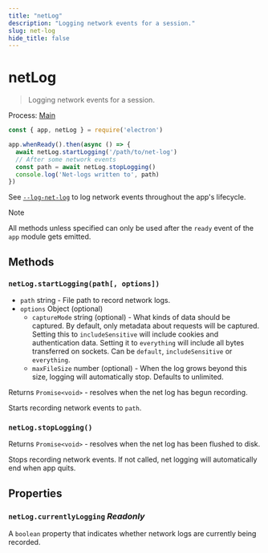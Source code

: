 ```yaml
---
title: "netLog"
description: "Logging network events for a session."
slug: net-log
hide_title: false
---
```


# netLog

> Logging network events for a session.

Process: [Main](../glossary.md#main-process)

```js
const { app, netLog } = require('electron')

app.whenReady().then(async () => {
  await netLog.startLogging('/path/to/net-log')
  // After some network events
  const path = await netLog.stopLogging()
  console.log('Net-logs written to', path)
})
```

See [`--log-net-log`](command-line-switches.md#--log-net-logpath) to log network events throughout the app's lifecycle.

> [!NOTE]
> All methods unless specified can only be used after the `ready` event
> of the `app` module gets emitted.

## Methods

### `netLog.startLogging(path[, options])`

* `path` string - File path to record network logs.
* `options` Object (optional)
  * `captureMode` string (optional) - What kinds of data should be captured. By
    default, only metadata about requests will be captured. Setting this to
    `includeSensitive` will include cookies and authentication data. Setting
    it to `everything` will include all bytes transferred on sockets. Can be
    `default`, `includeSensitive` or `everything`.
  * `maxFileSize` number (optional) - When the log grows beyond this size,
    logging will automatically stop. Defaults to unlimited.

Returns `Promise<void>` - resolves when the net log has begun recording.

Starts recording network events to `path`.

### `netLog.stopLogging()`

Returns `Promise<void>` - resolves when the net log has been flushed to disk.

Stops recording network events. If not called, net logging will automatically end when app quits.

## Properties

### `netLog.currentlyLogging` _Readonly_

A `boolean` property that indicates whether network logs are currently being recorded.
